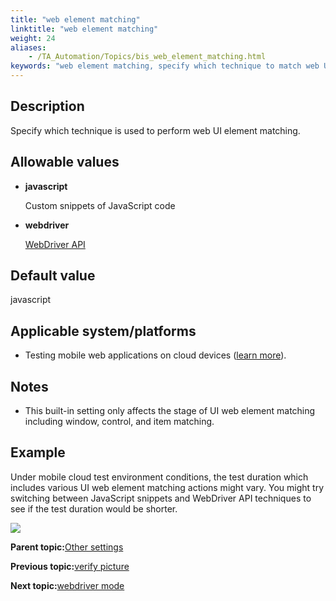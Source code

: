 ```yaml
--- 
title: "web element matching"
linktitle: "web element matching"
weight: 24
aliases: 
    - /TA_Automation/Topics/bis_web_element_matching.html
keywords: "web element matching, specify which technique to match web UI elements, select which technique to perform web UI element matching, select technique to match web elements, choose technique to match web elements"
---
```


## Description

Specify which technique is used to perform web UI element matching.

## Allowable values

-   **javascript**

    Custom snippets of JavaScript code

-   **webdriver**

    [WebDriver API](https://www.w3.org/TR/2013/WD-webdriver-20130117/)


## Default value

javascript

## Applicable system/platforms

-   Testing mobile web applications on cloud devices \([learn more](/TA_Automation/Topics/aut_app_cloud_testing.html)\).

## Notes

-   This built-in setting only affects the stage of UI web element matching including window, control, and item matching.

## Example

Under mobile cloud test environment conditions, the test duration which includes various UI web element matching actions might vary. You might try switching between JavaScript snippets and WebDriver API techniques to see if the test duration would be shorter.

![](/images//Images/bis_web_element_matching_pmg.png)

**Parent topic:**[Other settings](/TA_Automation/Topics/bis_other.html)

**Previous topic:**[verify picture](/TA_Automation/Topics/bis_verify_picture.html)

**Next topic:**[webdriver mode](/TA_Automation/Topics/bis_webdriver_mode.html)

